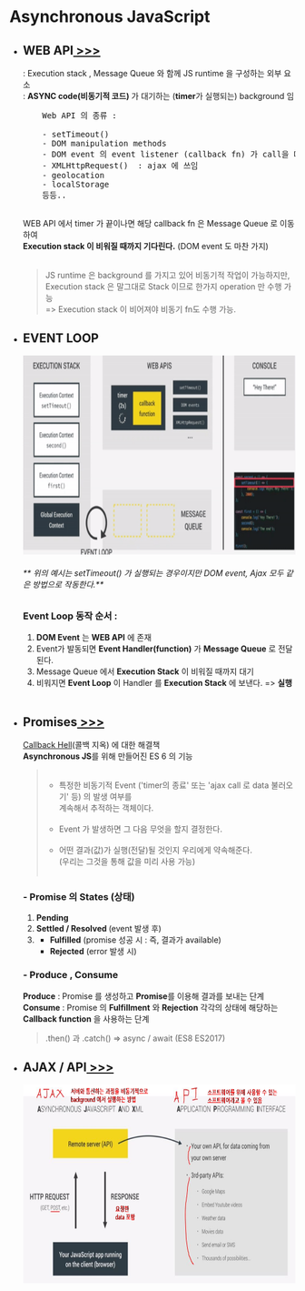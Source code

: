 <h1>Asynchronous JavaScript</h1>

<ul>
    <li>
        <h2>WEB API<a href=""> >>></a></h2>
        <span> : Execution stack , Message Queue 와 함께 JS runtime 을 구성하는 외부 요소<br/></span>
        <span> : <strong>ASYNC code(비동기적 코드)</strong> 가 대기하는 (<strong>timer</strong>가 실행되는) background 임</span>
        <pre>
    Web API 의 종류 :</br>
    - setTimeout()
    - DOM manipulation methods
    - DOM event 의 event listener (callback fn) 가 call을 대기하는 곳
    - XMLHttpRequest()  : ajax 에 쓰임
    - geolocation
    - localStorage
    등등..
        </pre>
        <span>
            WEB API 에서 timer 가 끝이나면 해당 callback fn 은 Message Queue 로 이동하여<br/>
            <strong>Execution stack 이 비워질 때까지 기다린다.</strong> (DOM event 도 마찬 가지)
        </span></br>
        </br><BlockQuote>
            JS runtime 은 background 를 가지고 있어 비동기적 작업이 가능하지만,<br/>Execution stack 은 말그대로 Stack 이므로 한가지 operation 만 수행 가능</br>=> Execution stack 이 비어져야 비동기 fn도 수행 가능.
        </BlockQuote>
    </li>
    <li>
        <h2>EVENT LOOP</h2>
        <img src="image/WEB_API_ref.gif" height="350" width="auto"/>
        <span>
            <h6>** 위의 예시는 setTimeout() 가 실행되는 경우이지만 DOM event, Ajax 모두 같은 방법으로 작동한다.**</h6>
        </span>
        <h3>Event Loop 동작 순서 :</h3>
        <ol>
            <li><strong>DOM Event</strong> 는 <strong>WEB API</strong> 에 존재</li>
            <li>Event가 발동되면 <strong>Event Handler(function)</strong> 가 <strong>Message Queue</strong> 로 전달된다.</li>
            <li>Message Queue 에서 <strong>Execution Stack</strong> 이 비워질 때까지 대기</li>
            <li>비워지면 <strong>Event Loop</strong> 이 Handler 를 <strong>Execution Stack</strong> 에 보낸다. => <strong>실행</strong></li>
        </ol>
        </br>
    </li>
    <li>
        <h2>Promises<a href=""> >>></a></h2>
        <span><a href="">Callback Hell</a>(콜백 지옥) 에 대한 해결책<span><br/>
        <span><strong>Asynchronous JS</strong>를 위해 만들어진 ES 6 의 기능</span>
        <BlockQuote>
            <ul><br/>
                <li>
                    특정한 비동기적 Event ('timer의 종료' 또는 'ajax call 로 data 불러오기' 등) 의 발생 여부를<br/>
                      계속해서 추적하는 객체이다.
                </li><br/>
                <li>
                    Event 가 발생하면 그 다음 무엇을 할지 결정한다.
                </li><br/>
                <li>
                    어떤 결과(값)가 실행(전달)될 것인지 우리에게 약속해준다.</br>
                    (우리는 그것을 통해 값을 미리 사용 가능)
                </li><br/>
            </ul>
        </BlockQuote>
        <h3>- Promise 의 States (상태)</h3>
        <ol>
            <li>
                <strong>Pending</strong>
            </li>
            <li>
                <strong>Settled / Resolved </strong>
                (event 발생 후)
            </li>
            <li>
                <ul>
                    <li>
                        <strong>Fulfilled</strong> (promise 성공 시 : 즉, 결과가 available)
                    </li>
                    <li>
                        <strong>Rejected</strong> (error 발생 시)
                    </li>
                </ul>
            </li>
        </ol>
        <h3>- Produce , Consume</h3>
        <span><strong>Produce</strong> : Promise 를 생성하고 <strong>Promise</strong>를 이용해 결과를 보내는 단계</span><br/>
        <span><strong>Consume</strong> : Promise 의 <strong>Fulfillment</strong> 와 <strong>Rejection</strong> 각각의 상태에 해당하는 <strong>Callback function</strong> 을 사용하는 단계<br/></span>
        <blockquote>.then() 과 .catch() => async / await (ES8 ES2017)</blockquote>
    </li>
    <li>
        <h2>AJAX / API<a href=""> >>></a></h2>
        <img src="image/ajax_api.PNG" height="350" width="auto"/>
    </li>
</ul>